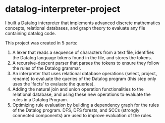 # datalog-interpreter-project

I built a Datalog interpreter that implements advanced discrete mathematics concepts, relational databases, and graph theory to evaluate any file containing datalog code.

This project was created in 5 parts:
1. A lexer that reads a sequence of characters from a text file, identifies the Datalog language tokens found in the file, and stores the tokens.
2. A recursive-descent parser that parses the tokens to ensure they follow the rules of the Datalog grammar.
3. An interpreter that uses relational database operations (select, project, rename) to evaluate the queries of the Datalog program (this step only uses the 'facts' to evaluate the queries).
4. Adding the natural join and union operation functionalities to the relational database, and using these new operations to evaluate the rules in a Datalog Program.
5. Optimizing rule evaluation by building a dependency graph for the rules of the Datalog program. DFS, DFS forests, and SCCs (strongly connected components) are used to improve evaluation of the rules.
